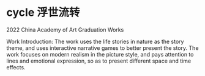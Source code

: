 # cycle 浮世流转
2022 China Academy of Art <Animation and Game School> Graduation Works

Work Introduction: The work uses the life stories in nature as the story theme, and uses interactive narrative games to better present the story. The work focuses on modern realism in the picture style, and pays attention to lines and emotional expression, so as to present different space and time effects.
